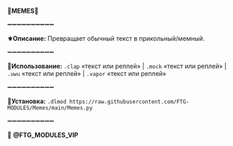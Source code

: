 **🌴MEMES🌴**

➖➖➖➖➖➖➖➖➖➖

**⚜️Описание:** Превращает обычный текст в прикольный/мемный.

➖➖➖➖➖➖➖➖➖➖

**📌Использование:** `.clap` «текст или реплей» | `.mock` «текст или реплей» | `.uwu` «текст или реплей» | `.vapor` «текст или реплей»

➖➖➖➖➖➖➖➖➖➖

**🔗Установка:**
`.dlmod https://raw.githubusercontent.com/FTG-MODULES/Memes/main/Memes.py`

➖➖➖➖➖➖➖➖➖➖

💈 **@FTG_MODULES_VIP**
